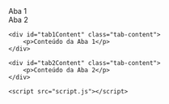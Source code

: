<!-- index.html -->
<!DOCTYPE html>
<html lang="en">
<head>
    <meta charset="UTF-8">
    <meta name="viewport" content="width=device-width, initial-scale=1.0">
    <title>Meu Site</title>
    <link rel="stylesheet" href="styles.css">
</head>
<body>
    <div class="tab" onclick="openTab('tab1')">Aba 1</div>
    <div class="tab" onclick="openTab('tab2')">Aba 2</div>

    <div id="tab1Content" class="tab-content">
        <p>Conteúdo da Aba 1</p>
    </div>

    <div id="tab2Content" class="tab-content">
        <p>Conteúdo da Aba 2</p>
    </div>

    <script src="script.js"></script>
</body>
</html>